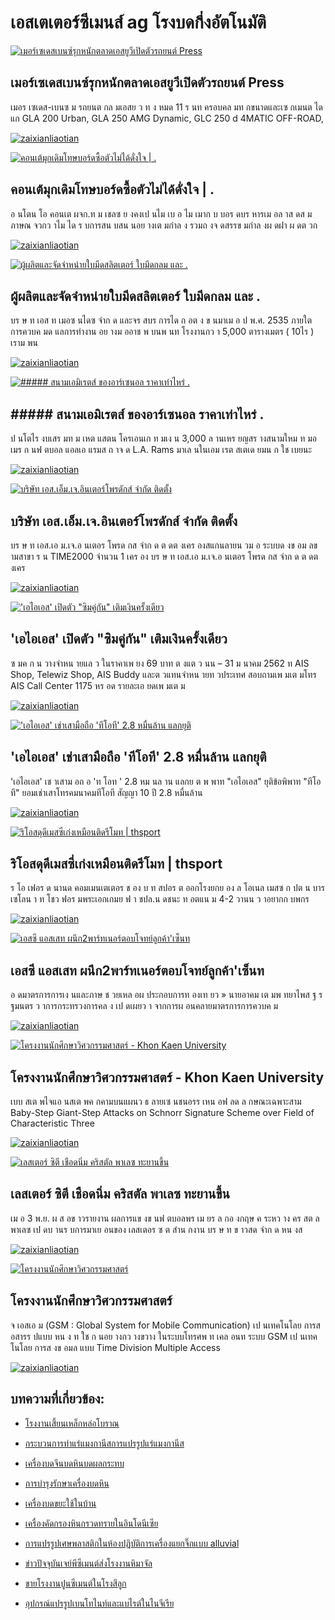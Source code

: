 # เอสเตเตอร์ซีเมนส์ ag โรงบดกึ่งอัตโนมัติ
<a href="https://mnn.zoosnet.net/LR/Chatpre.aspx?id=MNN94995150&p=https://topgrinding.com/" target="_blank">![เมอร์เซเดสเบนซ์รุกหนักตลาดเอสยูวีเปิดตัวรถยนต์ Press ](https://github.com/technlg/images/blob/main/9.jpg)</a>
## เมอร์เซเดสเบนซ์รุกหนักตลาดเอสยูวีเปิดตัวรถยนต์ Press 
เมอร เซเดส-เบนซ ม รถยนต กล มเอสย ว ท ง หมด 11 ร นท ครอบคล มท กขนาดและเซ กเมนต ได แก GLA 200 Urban, GLA 250 AMG Dynamic, GLC 250 d 4MATIC OFF-ROAD,
<a href="https://mnn.zoosnet.net/LR/Chatpre.aspx?id=MNN94995150&p=https://topgrinding.com/" target="_blank"><img src="https://github.com/technlg/images/raw/main/chat11.jpg" alt="zaixianliaotian"/></a><a href="//whatsapp.shibangsoft.com/WhatsApp.php" ><img src="https://github.com/technlg/images/raw/main/chat11.png" alt=""></a>
<a href="https://mnn.zoosnet.net/LR/Chatpre.aspx?id=MNN94995150&p=https://topgrinding.com/" target="_blank">![คอนเต้มุกเดิมโทษบอร์ดซื้อตัวไม่ได้ดั่งใจ | .](https://github.com/technlg/images/blob/main/9.jpg)</a>
## คอนเต้มุกเดิมโทษบอร์ดซื้อตัวไม่ได้ดั่งใจ | .
อ นโตน โอ คอนเต ผจก.ท ม เชลซ ย งคงเป นไม เบ อ ไม เมาก บ บอร ดบร หารเม อล าส ดส มภาษณ จวกว าไม ได ร บการสน บสน นอย างเต มกำล ง รวมถ งจ ดสรรข มกำล งผ ดฝา ผ ดต วก 
<a href="https://mnn.zoosnet.net/LR/Chatpre.aspx?id=MNN94995150&p=https://topgrinding.com/" target="_blank"><img src="https://github.com/technlg/images/raw/main/chat11.jpg" alt="zaixianliaotian"/></a><a href="//whatsapp.shibangsoft.com/WhatsApp.php" ><img src="https://github.com/technlg/images/raw/main/chat11.png" alt=""></a>
<a href="https://mnn.zoosnet.net/LR/Chatpre.aspx?id=MNN94995150&p=https://topgrinding.com/" target="_blank">![ผู้ผลิตและจัดจำหน่ายใบมีดสลิตเตอร์ ใบมีดกลม และ .](https://github.com/technlg/images/blob/main/45.jpg)</a>
## ผู้ผลิตและจัดจำหน่ายใบมีดสลิตเตอร์ ใบมีดกลม และ .
บร ษ ท เอส ท เมอซ นไดซ จำก ด และจร สบร การได ก อต ง ข นมาเม อ ป พ.ศ. 2535 ภายใต การควบค มด แลการทำงาน อย างม ออาช พ บนพ นท โรงงานกว า 5,000 ตารางเมตร ( 10ไร ) เราม พน 
<a href="https://mnn.zoosnet.net/LR/Chatpre.aspx?id=MNN94995150&p=https://topgrinding.com/" target="_blank"><img src="https://github.com/technlg/images/raw/main/chat11.jpg" alt="zaixianliaotian"/></a><a href="//whatsapp.shibangsoft.com/WhatsApp.php" ><img src="https://github.com/technlg/images/raw/main/chat11.png" alt=""></a>
<a href="https://mnn.zoosnet.net/LR/Chatpre.aspx?id=MNN94995150&p=https://topgrinding.com/" target="_blank">![##### สนามเอมิเรตส์ ของอาร์เซนอล ราคาเท่าไหร่ .](https://github.com/technlg/images/blob/main/55.jpg)</a>
## ##### สนามเอมิเรตส์ ของอาร์เซนอล ราคาเท่าไหร่ .
ป นโตไร งบเสร มท ม เหต แสตน โครเอนเก ท มเง น 3,000 ล านเหร ยญสร างสนามใหม ท มอเมร ก นฟ ตบอล แอลเอ แรมส ถ าจ ด L.A. Rams มาเล นในเอม เรต สเตเด ยมน ก ใช เบยนะ
<a href="https://mnn.zoosnet.net/LR/Chatpre.aspx?id=MNN94995150&p=https://topgrinding.com/" target="_blank"><img src="https://github.com/technlg/images/raw/main/chat11.jpg" alt="zaixianliaotian"/></a><a href="//whatsapp.shibangsoft.com/WhatsApp.php" ><img src="https://github.com/technlg/images/raw/main/chat11.png" alt=""></a>
<a href="https://mnn.zoosnet.net/LR/Chatpre.aspx?id=MNN94995150&p=https://topgrinding.com/" target="_blank">![บริษัท เอส.เอ็ม.เจ.อินเตอร์โพรดักส์ จำกัด ติดตั้ง ](https://github.com/technlg/images/blob/main/57.jpg)</a>
## บริษัท เอส.เอ็ม.เจ.อินเตอร์โพรดักส์ จำกัด ติดตั้ง 
บร ษ ท เอส.เอ ม.เจ.อ นเตอร โพรด กส จำก ด ต ดต งเคร องสแกนลายน วม อ ระบบด งข อม ลข ามสาขา ร น TIME2000 จำนวน 1 เคร อง บร ษ ท เอส.เอ ม.เจ.อ นเตอร โพรด กส จำก ด ต ดต งเคร 
<a href="https://mnn.zoosnet.net/LR/Chatpre.aspx?id=MNN94995150&p=https://topgrinding.com/" target="_blank"><img src="https://github.com/technlg/images/raw/main/chat11.jpg" alt="zaixianliaotian"/></a><a href="//whatsapp.shibangsoft.com/WhatsApp.php" ><img src="https://github.com/technlg/images/raw/main/chat11.png" alt=""></a>
<a href="https://mnn.zoosnet.net/LR/Chatpre.aspx?id=MNN94995150&p=https://topgrinding.com/" target="_blank">!['เอไอเอส' เปิดตัว "ซิมคู่กัน" เติมเงินครั้งเดียว ](https://github.com/technlg/images/blob/main/29.jpg)</a>
## 'เอไอเอส' เปิดตัว "ซิมคู่กัน" เติมเงินครั้งเดียว 
ซ มค ก น วางจำหน ายแล ว ในราคาเพ ยง 69 บาท ต งแต ว นน – 31 ม นาคม 2562 ท AIS Shop, Telewiz Shop, AIS Buddy และต วแทนจำหน ายท วประเทศ สอบถามเพ มเต มโทร AIS Call Center 1175 หร อด รายละเอ ยดเพ มเต ม 
<a href="https://mnn.zoosnet.net/LR/Chatpre.aspx?id=MNN94995150&p=https://topgrinding.com/" target="_blank"><img src="https://github.com/technlg/images/raw/main/chat11.jpg" alt="zaixianliaotian"/></a><a href="//whatsapp.shibangsoft.com/WhatsApp.php" ><img src="https://github.com/technlg/images/raw/main/chat11.png" alt=""></a>
<a href="https://mnn.zoosnet.net/LR/Chatpre.aspx?id=MNN94995150&p=https://topgrinding.com/" target="_blank">!['เอไอเอส' เช่าเสามือถือ 'ทีโอที' 2.8 หมื่นล้าน แลกยุติ ](https://github.com/technlg/images/blob/main/52.jpg)</a>
## 'เอไอเอส' เช่าเสามือถือ 'ทีโอที' 2.8 หมื่นล้าน แลกยุติ 
'เอไอเอส' เช าเสาม อถ อ 'ท โอท ' 2.8 หม นล าน แลกย ต พ พาท "เอไอเอส" ยุติข้อพิพาท "ทีโอที" ยอมเช่าเสาโทรคมนาคมทีโอที สัญญา 10 ปี 2.8 หมื่นล้าน
<a href="https://mnn.zoosnet.net/LR/Chatpre.aspx?id=MNN94995150&p=https://topgrinding.com/" target="_blank"><img src="https://github.com/technlg/images/raw/main/chat11.jpg" alt="zaixianliaotian"/></a><a href="//whatsapp.shibangsoft.com/WhatsApp.php" ><img src="https://github.com/technlg/images/raw/main/chat11.png" alt=""></a>
<a href="https://mnn.zoosnet.net/LR/Chatpre.aspx?id=MNN94995150&p=https://topgrinding.com/" target="_blank">![ริโอสดุดีเมสซี่เก่งเหมือนติดรีโมท | thsport](https://github.com/technlg/images/blob/main/49.jpg)</a>
## ริโอสดุดีเมสซี่เก่งเหมือนติดรีโมท | thsport
ร โอ เฟอร ด นานด คอมเมนเตเตอร ช อง บ ท สปอร ต ออกโรงยกย อง ล โอเนล เมสซ ก ปต น บาร เซโลน า ท โชว ฟอร มพระเอกเกมย ฟ า ชปล.น ดชนะ ท อตแน ม 4-2 วานน ว าอยากก บพกร 
<a href="https://mnn.zoosnet.net/LR/Chatpre.aspx?id=MNN94995150&p=https://topgrinding.com/" target="_blank"><img src="https://github.com/technlg/images/raw/main/chat11.jpg" alt="zaixianliaotian"/></a><a href="//whatsapp.shibangsoft.com/WhatsApp.php" ><img src="https://github.com/technlg/images/raw/main/chat11.png" alt=""></a>
<a href="https://mnn.zoosnet.net/LR/Chatpre.aspx?id=MNN94995150&p=https://topgrinding.com/" target="_blank">![เอสซี แอสเสท ผนึก2พาร์ทเนอร์ตอบโจทย์ลูกค้า'เซ็นท ](https://github.com/technlg/images/blob/main/12.jpg)</a>
## เอสซี แอสเสท ผนึก2พาร์ทเนอร์ตอบโจทย์ลูกค้า'เซ็นท 
อ ดมาตรการการเง นและภาษ ช วยเหล อผ ประกอบการท องเท ยว » นายอาคม เต มพ ทยาไพส ฐ ร ฐมนตร ว าการกระทรวงการคล ง เป ดเผยว า จากการผ อนคลายมาตรการการควบค ม 
<a href="https://mnn.zoosnet.net/LR/Chatpre.aspx?id=MNN94995150&p=https://topgrinding.com/" target="_blank"><img src="https://github.com/technlg/images/raw/main/chat11.jpg" alt="zaixianliaotian"/></a><a href="//whatsapp.shibangsoft.com/WhatsApp.php" ><img src="https://github.com/technlg/images/raw/main/chat11.png" alt=""></a>
<a href="https://mnn.zoosnet.net/LR/Chatpre.aspx?id=MNN94995150&p=https://topgrinding.com/" target="_blank">![โครงงานนักศึกษาวิศวกรรมศาสตร์ - Khon Kaen University](https://github.com/technlg/images/blob/main/33.jpg)</a>
## โครงงานนักศึกษาวิศวกรรมศาสตร์ - Khon Kaen University
เบบ สเต พไจแอ นสเต พค กคามบนแผนว ธ ลายเซ นชนอรร เหน อฟ ลด ล กษณะเฉพาะสาม Baby-Step Giant-Step Attacks on Schnorr Signature Scheme over Field of Characteristic Three
<a href="https://mnn.zoosnet.net/LR/Chatpre.aspx?id=MNN94995150&p=https://topgrinding.com/" target="_blank"><img src="https://github.com/technlg/images/raw/main/chat11.jpg" alt="zaixianliaotian"/></a><a href="//whatsapp.shibangsoft.com/WhatsApp.php" ><img src="https://github.com/technlg/images/raw/main/chat11.png" alt=""></a>
<a href="https://mnn.zoosnet.net/LR/Chatpre.aspx?id=MNN94995150&p=https://topgrinding.com/" target="_blank">![เลสเตอร์ ซิตี เชือดนิ่ม คริสตัล พาเลซ ทะยานขึ้น ](https://github.com/technlg/images/blob/main/29.jpg)</a>
## เลสเตอร์ ซิตี เชือดนิ่ม คริสตัล พาเลซ ทะยานขึ้น 
เม อ 3 พ.ย. ผ ส อข าวรายงาน ผลการแข งข นฟ ตบอลพร เม ยร ล กอ งกฤษ ค ระหว าง คร สต ล พาเลซ เป ดบ านร บการมาเย อนของ เลสเตอร ซ ต สำน กงาน บร ษ ท ข าวสด จำก ด หน งส 
<a href="https://mnn.zoosnet.net/LR/Chatpre.aspx?id=MNN94995150&p=https://topgrinding.com/" target="_blank"><img src="https://github.com/technlg/images/raw/main/chat11.jpg" alt="zaixianliaotian"/></a><a href="//whatsapp.shibangsoft.com/WhatsApp.php" ><img src="https://github.com/technlg/images/raw/main/chat11.png" alt=""></a>
<a href="https://mnn.zoosnet.net/LR/Chatpre.aspx?id=MNN94995150&p=https://topgrinding.com/" target="_blank">![โครงงานนักศึกษาวิศวกรรมศาสตร์](https://github.com/technlg/images/blob/main/11.jpg)</a>
## โครงงานนักศึกษาวิศวกรรมศาสตร์
จ เอสเอ ม (GSM : Global System for Mobile Communication) เป นเทคโนโลย การส อสารร ปแบบ หน ง ท ใช ก นอย างกว างขวาง ในระบบโทรศพ ท เคล อนท ระบบ GSM เป นเทคโนโลย การส งข อมล แบบ Time Division Multiple Access 
<a href="https://mnn.zoosnet.net/LR/Chatpre.aspx?id=MNN94995150&p=https://topgrinding.com/" target="_blank"><img src="https://github.com/technlg/images/raw/main/chat11.jpg" alt="zaixianliaotian"/></a><a href="//whatsapp.shibangsoft.com/WhatsApp.php" ><img src="https://github.com/technlg/images/raw/main/chat11.png" alt=""></a>
## บทความที่เกี่ยวข้อง:
* [โรงงานเสี้ยนเหล็กหล่อโบราณ](%E0%B9%82%E0%B8%A3%E0%B8%87%E0%B8%87%E0%B8%B2%E0%B8%99%E0%B9%80%E0%B8%AA%E0%B8%B5%E0%B9%89%E0%B8%A2%E0%B8%99%E0%B9%80%E0%B8%AB%E0%B8%A5%E0%B9%87%E0%B8%81%E0%B8%AB%E0%B8%A5%E0%B9%88%E0%B8%AD%E0%B9%82%E0%B8%9A%E0%B8%A3%E0%B8%B2%E0%B8%93.md)
* [กระบวนการทำแร่แมงกานีสการแปรรูปแร่แมงกานีส](%E0%B8%81%E0%B8%A3%E0%B8%B0%E0%B8%9A%E0%B8%A7%E0%B8%99%E0%B8%81%E0%B8%B2%E0%B8%A3%E0%B8%97%E0%B8%B3%E0%B9%81%E0%B8%A3%E0%B9%88%E0%B9%81%E0%B8%A1%E0%B8%87%E0%B8%81%E0%B8%B2%E0%B8%99%E0%B8%B5%E0%B8%AA%E0%B8%81%E0%B8%B2%E0%B8%A3%E0%B9%81%E0%B8%9B%E0%B8%A3%E0%B8%A3%E0%B8%B9%E0%B8%9B%E0%B9%81%E0%B8%A3%E0%B9%88%E0%B9%81%E0%B8%A1%E0%B8%87%E0%B8%81%E0%B8%B2%E0%B8%99%E0%B8%B5%E0%B8%AA.md)
* [เครื่องบดจีนบดหินบดผลกระทบ](%E0%B9%80%E0%B8%84%E0%B8%A3%E0%B8%B7%E0%B9%88%E0%B8%AD%E0%B8%87%E0%B8%9A%E0%B8%94%E0%B8%88%E0%B8%B5%E0%B8%99%E0%B8%9A%E0%B8%94%E0%B8%AB%E0%B8%B4%E0%B8%99%E0%B8%9A%E0%B8%94%E0%B8%9C%E0%B8%A5%E0%B8%81%E0%B8%A3%E0%B8%B0%E0%B8%97%E0%B8%9A.md)
* [การบำรุงรักษาเครื่องบดหิน](%E0%B8%81%E0%B8%B2%E0%B8%A3%E0%B8%9A%E0%B8%B3%E0%B8%A3%E0%B8%B8%E0%B8%87%E0%B8%A3%E0%B8%B1%E0%B8%81%E0%B8%A9%E0%B8%B2%E0%B9%80%E0%B8%84%E0%B8%A3%E0%B8%B7%E0%B9%88%E0%B8%AD%E0%B8%87%E0%B8%9A%E0%B8%94%E0%B8%AB%E0%B8%B4%E0%B8%99.md)
* [เครื่องบดขยะใช้ในบ้าน](%E0%B9%80%E0%B8%84%E0%B8%A3%E0%B8%B7%E0%B9%88%E0%B8%AD%E0%B8%87%E0%B8%9A%E0%B8%94%E0%B8%82%E0%B8%A2%E0%B8%B0%E0%B9%83%E0%B8%8A%E0%B9%89%E0%B9%83%E0%B8%99%E0%B8%9A%E0%B9%89%E0%B8%B2%E0%B8%99.md)
* [เครื่องคัดกรองหินกรวดทรายในอินโดนีเซีย](%E0%B9%80%E0%B8%84%E0%B8%A3%E0%B8%B7%E0%B9%88%E0%B8%AD%E0%B8%87%E0%B8%84%E0%B8%B1%E0%B8%94%E0%B8%81%E0%B8%A3%E0%B8%AD%E0%B8%87%E0%B8%AB%E0%B8%B4%E0%B8%99%E0%B8%81%E0%B8%A3%E0%B8%A7%E0%B8%94%E0%B8%97%E0%B8%A3%E0%B8%B2%E0%B8%A2%E0%B9%83%E0%B8%99%E0%B8%AD%E0%B8%B4%E0%B8%99%E0%B9%82%E0%B8%94%E0%B8%99%E0%B8%B5%E0%B9%80%E0%B8%8B%E0%B8%B5%E0%B8%A2.md)
* [การแปรรูปเศษพลาสติกในห้องปฏิบัติการเครื่องแยกจิ๊กแบบ alluvial](%E0%B8%81%E0%B8%B2%E0%B8%A3%E0%B9%81%E0%B8%9B%E0%B8%A3%E0%B8%A3%E0%B8%B9%E0%B8%9B%E0%B9%80%E0%B8%A8%E0%B8%A9%E0%B8%9E%E0%B8%A5%E0%B8%B2%E0%B8%AA%E0%B8%95%E0%B8%B4%E0%B8%81%E0%B9%83%E0%B8%99%E0%B8%AB%E0%B9%89%E0%B8%AD%E0%B8%87%E0%B8%9B%E0%B8%8F%E0%B8%B4%E0%B8%9A%E0%B8%B1%E0%B8%95%E0%B8%B4%E0%B8%81%E0%B8%B2%E0%B8%A3%E0%B9%80%E0%B8%84%E0%B8%A3%E0%B8%B7%E0%B9%88%E0%B8%AD%E0%B8%87%E0%B9%81%E0%B8%A2%E0%B8%81%E0%B8%88%E0%B8%B4%E0%B9%8A%E0%B8%81%E0%B9%81%E0%B8%9A%E0%B8%9A%20alluvial.md)
* [ข่าวปัจจุบันเจย์พีซีเมนต์ส่งโรงงานหิมาจัล](%E0%B8%82%E0%B9%88%E0%B8%B2%E0%B8%A7%E0%B8%9B%E0%B8%B1%E0%B8%88%E0%B8%88%E0%B8%B8%E0%B8%9A%E0%B8%B1%E0%B8%99%E0%B9%80%E0%B8%88%E0%B8%A2%E0%B9%8C%E0%B8%9E%E0%B8%B5%E0%B8%8B%E0%B8%B5%E0%B9%80%E0%B8%A1%E0%B8%99%E0%B8%95%E0%B9%8C%E0%B8%AA%E0%B9%88%E0%B8%87%E0%B9%82%E0%B8%A3%E0%B8%87%E0%B8%87%E0%B8%B2%E0%B8%99%E0%B8%AB%E0%B8%B4%E0%B8%A1%E0%B8%B2%E0%B8%88%E0%B8%B1%E0%B8%A5.md)
* [ขายโรงงานปูนซีเมนต์ในโรงสีลูก](%E0%B8%82%E0%B8%B2%E0%B8%A2%E0%B9%82%E0%B8%A3%E0%B8%87%E0%B8%87%E0%B8%B2%E0%B8%99%E0%B8%9B%E0%B8%B9%E0%B8%99%E0%B8%8B%E0%B8%B5%E0%B9%80%E0%B8%A1%E0%B8%99%E0%B8%95%E0%B9%8C%E0%B9%83%E0%B8%99%E0%B9%82%E0%B8%A3%E0%B8%87%E0%B8%AA%E0%B8%B5%E0%B8%A5%E0%B8%B9%E0%B8%81.md)
* [อุปกรณ์แปรรูปเบนโทไนท์และแบไรต์ในไนจีเรีย](%E0%B8%AD%E0%B8%B8%E0%B8%9B%E0%B8%81%E0%B8%A3%E0%B8%93%E0%B9%8C%E0%B9%81%E0%B8%9B%E0%B8%A3%E0%B8%A3%E0%B8%B9%E0%B8%9B%E0%B9%80%E0%B8%9A%E0%B8%99%E0%B9%82%E0%B8%97%E0%B9%84%E0%B8%99%E0%B8%97%E0%B9%8C%E0%B9%81%E0%B8%A5%E0%B8%B0%E0%B9%81%E0%B8%9A%E0%B9%84%E0%B8%A3%E0%B8%95%E0%B9%8C%E0%B9%83%E0%B8%99%E0%B9%84%E0%B8%99%E0%B8%88%E0%B8%B5%E0%B9%80%E0%B8%A3%E0%B8%B5%E0%B8%A2.md)

